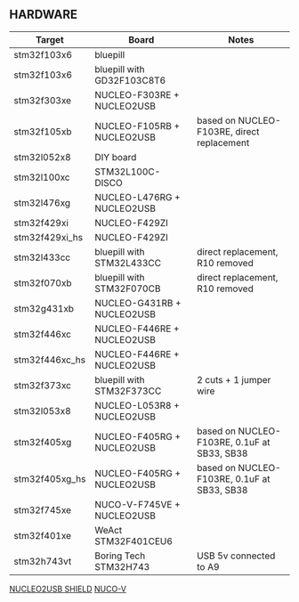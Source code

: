 ## HARDWARE

|     Target     |   Board                    | Notes                                       |
|----------------|----------------------------|---------------------------------------------|
| stm32f103x6    | bluepill                   |                                             |
| stm32f103x6    | bluepill with GD32F103C8T6 |                                             |
| stm32f303xe    | NUCLEO-F303RE + NUCLEO2USB |                                             |
| stm32f105xb    | NUCLEO-F105RB + NUCLEO2USB | based on NUCLEO-F103RE, direct replacement  |
| stm32l052x8    | DIY board                  |                                             |
| stm32l100xc    | STM32L100C-DISCO           |                                             |
| stm32l476xg    | NUCLEO-L476RG + NUCLEO2USB |                                             |
| stm32f429xi    | NUCLEO-F429ZI              |                                             |
| stm32f429xi_hs | NUCLEO-F429ZI              |                                             |
| stm32l433cc    | bluepill with STM32L433CC  | direct replacement, R10 removed             |
| stm32f070xb    | bluepill with STM32F070CB  | direct replacement, R10 removed             |
| stm32g431xb    | NUCLEO-G431RB + NUCLEO2USB |                                             |
| stm32f446xc    | NUCLEO-F446RE + NUCLEO2USB |                                             |
| stm32f446xc_hs | NUCLEO-F446RE + NUCLEO2USB |                                             |
| stm32f373xc    | bluepill with STM32F373CC  | 2 cuts + 1 jumper wire                      |
| stm32l053x8    | NUCLEO-L053R8 + NUCLEO2USB |                                             |
| stm32f405xg    | NUCLEO-F405RG + NUCLEO2USB | based on NUCLEO-F103RE, 0.1uF at SB33, SB38 |
| stm32f405xg_hs | NUCLEO-F405RG + NUCLEO2USB | based on NUCLEO-F103RE, 0.1uF at SB33, SB38 |
| stm32f745xe    | NUCO-V-F745VE + NUCLEO2USB |                                             |
| stm32f401xe    | WeAct STM32F401CEU6        |                                             |
| stm32h743vt    | Boring Tech STM32H743      | USB 5v connected to A9                      |

[NUCLEO2USB SHIELD](https://github.com/dmitrystu/Nucleo2USB)
[NUCO-V](https://github.com/dmitrystu/nuco-v)
